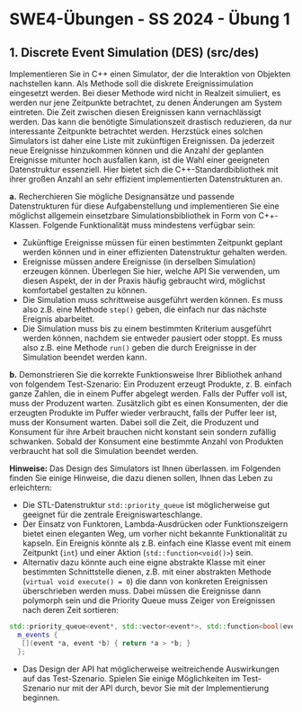 # SWE4-Übungen - SS 2024 - Übung 1

## 1. Discrete Event Simulation (DES) (src/des)

Implementieren Sie in C++ einen Simulator, der die Interaktion von Objekten nachstellen kann. Als
Methode soll die diskrete Ereignissimulation eingesetzt werden. Bei dieser Methode wird nicht in
Realzeit simuliert, es werden nur jene Zeitpunkte betrachtet, zu denen Änderungen am System eintreten. Die Zeit zwischen diesen Ereignissen kann vernachlässigt werden. Das kann die benötigte
Simulationszeit drastisch reduzieren, da nur interessante Zeitpunkte betrachtet werden. Herzstück eines solchen Simulators ist daher eine Liste mit zukünftigen Ereignissen. Da jederzeit neue Ereignisse
hinzukommen können und die Anzahl der geplanten Ereignisse mitunter hoch ausfallen kann, ist die
Wahl einer geeigneten Datenstruktur essenziell. Hier bietet sich die C++-Standardbibliothek mit ihrer
großen Anzahl an sehr effizient implementierten Datenstrukturen an.

**a.** Recherchieren Sie mögliche Designansätze und passende Datenstrukturen für diese Aufgabenstellung und implementieren Sie eine möglichst allgemein einsetzbare Simulationsbibliothek in Form
von C++-Klassen. Folgende Funktionalität muss mindestens verfügbar sein:

* Zukünftige Ereignisse müssen für einen bestimmten Zeitpunkt geplant werden können und
in einer effizienten Datenstruktur gehalten werden.
* Ereignisse müssen andere Ereignisse (in derselben Simulation) erzeugen können. Überlegen
Sie hier, welche API Sie verwenden, um diesen Aspekt, der in der Praxis häufig gebraucht
wird, möglichst komfortabel gestalten zu können.
* Die Simulation muss schrittweise ausgeführt werden können. Es muss also z.B. eine Methode `step()` geben, die einfach nur das nächste Ereignis abarbeitet.
* Die Simulation muss bis zu einem bestimmten Kriterium ausgeführt werden können, nachdem sie entweder pausiert oder stoppt. Es muss also z.B. eine Methode `run()` geben die
durch Ereignisse in der Simulation beendet werden kann.

**b.**  Demonstrieren Sie die korrekte Funktionsweise Ihrer Bibliothek anhand von folgendem Test-Szenario: Ein Produzent erzeugt Produkte, z. B. einfach ganze Zahlen, die in einem Puffer abgelegt werden. Falls der Puffer voll ist, muss der Produzent warten. Zusätzlich gibt es einen Konsumenten, der die erzeugten Produkte im Puffer wieder verbraucht, falls der Puffer leer ist, muss der
Konsument warten. Dabei soll die Zeit, die Produzent und Konsument für ihre Arbeit brauchen
nicht konstant sein sondern zufällig schwanken. Sobald der Konsument eine bestimmte Anzahl
von Produkten verbraucht hat soll die Simulation beendet werden.

**Hinweise:**
Das Design des Simulators ist Ihnen überlassen. im Folgenden finden Sie einige Hinweise, die
dazu dienen sollen, Ihnen das Leben zu erleichtern:

* Die STL-Datenstruktur `std::priority_queue` ist möglicherweise gut geeignet für die
zentrale Ereigniswarteschlange.
* Der Einsatz von Funktoren, Lambda-Ausdrücken oder Funktionszeigern bietet einen eleganten Weg, um vorher nicht bekannte Funktionalität zu kapseln. Ein Ereignis könnte als z.B.
einfach eine Klasse event mit einem Zeitpunkt (`int`) und einer Aktion (`std::function<void()>`) sein.
* Alternativ dazu könnte auch eine eigne abstrakte Klasse mit einer bestimmten Schnittstelle
dienen, z.B. mit einer abstrakten Methode (`virtual void execute() = 0`) die dann
von konkreten Ereignissen überschrieben werden muss. Dabei müssen die Ereignisse dann
polymorph sein und die Priority Queue muss Zeiger von Ereignissen nach deren Zeit sortieren:

```cpp
std::priority_queue<event*, std::vector<event*>, std::function<bool(event*, event*)>>
  m_events {
   [](event *a, event *b) { return *a > *b; }
  };
```

* Das Design der API hat möglicherweise weitreichende Auswirkungen auf das Test-Szenario. Spielen Sie einige Möglichkeiten im Test-Szenario nur mit der API durch, bevor Sie mit
der Implementierung beginnen.
